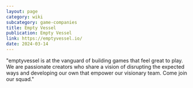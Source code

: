 ```yaml
---
layout: page
category: wiki
subcategory: game-companies
title: Empty Vessel
publication: Empty Vessel
link: https://emptyvessel.io/
date: 2024-03-14
---
```


"emptyvessel is at the vanguard of building games that feel great to play. We are passionate creators who share a vision of disrupting the expected ways and developing our own that empower our visionary team. Come join our squad."
